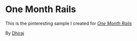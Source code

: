 # One Month Rails

This is the pinteresting sample I created for 
[*One Month Rails*](http://onemonthrails.com)

By [Dhiraj](http://google.com)